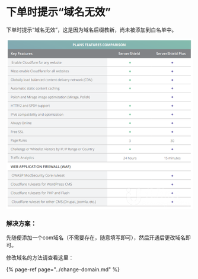 # 下单时提示“域名无效”

下单时提示“域名无效”，这是因为域名后缀教新，尚未被添加到白名单中。

![](../../../../.gitbook/assets/image%20%281%29.png)

### 解决方案：

先随便添加一个com域名（不需要存在，随意填写即可），然后开通后更改域名即可。

修改域名的方法请查看这里：

{% page-ref page="../change-domain.md" %}

